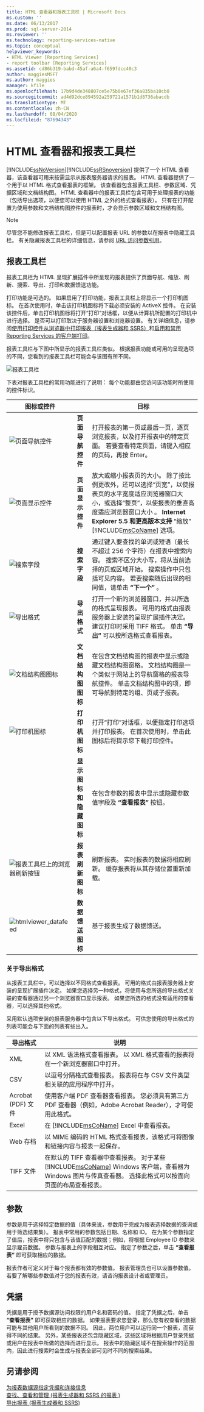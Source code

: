 ```yaml
---
title: HTML 查看器和报表工具栏 | Microsoft Docs
ms.custom: ''
ms.date: 06/13/2017
ms.prod: sql-server-2014
ms.reviewer: ''
ms.technology: reporting-services-native
ms.topic: conceptual
helpviewer_keywords:
- HTML Viewer [Reporting Services]
- report toolbar [Reporting Services]
ms.assetid: cd86b319-babd-45af-a6a4-f659fdcc40c3
author: maggiesMSFT
ms.author: maggies
manager: kfile
ms.openlocfilehash: 17b9d4de348807ce5e75b0e67ef36a835ba10cb0
ms.sourcegitcommit: ad4d92dce894592a259721a1571b1d8736abacdb
ms.translationtype: MT
ms.contentlocale: zh-CN
ms.lasthandoff: 08/04/2020
ms.locfileid: "87694343"
---
```

# <a name="html-viewer-and-the-report-toolbar"></a>HTML 查看器和报表工具栏
  [!INCLUDE[ssNoVersion](../includes/ssnoversion-md.md)][!INCLUDE[ssRSnoversion](../includes/ssrsnoversion-md.md)] 提供了一个 HTML 查看器，该查看器可用来按需显示从报表服务器请求的报表。 HTML 查看器提供了一个用于以 HTML 格式查看报表的框架。 该查看器包含报表工具栏、参数区域、凭据区域和文档结构图。 HTML 查看器中的报表工具栏包含可用于处理报表的功能（包括导出选项，以便您可以使用 HTML 之外的格式查看报表）。 只有在打开配置为使用参数和文档结构图控件的报表时，才会显示参数区域和文档结构图。  
  
> [!NOTE]  
>  尽管您不能修改报表工具栏，但是可以配置报表 URL 的参数以在报表中隐藏工具栏。 有关隐藏报表工具栏的详细信息，请参阅 [URL 访问参数引用](url-access-parameter-reference.md)。  
  
## <a name="report-toolbar"></a>报表工具栏  
 报表工具栏为 HTML 呈现扩展插件中所呈现的报表提供了页面导航、缩放、刷新、搜索、导出、打印和数据馈送功能。  
  
 打印功能是可选的。 如果启用了打印功能，报表工具栏上将显示一个打印机图标。 在首次使用时，单击该打印机图标将下载必须安装的 ActiveX 控件。 在安装该控件后，单击打印机图标将打开“打印”对话框，以便从计算机所配置的打印机中进行选择。 是否可以打印取决于服务器设置和浏览器设置。 有关详细信息，请参阅[使用打印控件从浏览器中打印报表（报表生成器和 SSRS）](report-builder/print-reports-from-a-browser-with-the-print-control-report-builder-and-ssrs.md)和[启用和禁用 Reporting Services 的客户端打印](report-server/enable-and-disable-client-side-printing-for-reporting-services.md)。  
  
 报表工具栏与下图中所显示的报表工具栏类似。 根据报表功能或可用的呈现选项的不同，您看到的报表工具栏可能会与该图有所不同。  
  
 ![报表工具栏](media/htmlviewer-toolbar.gif "报表工具栏")  
  
 下表对报表工具栏的常用功能进行了说明： 每个功能都由您访问该功能时所使用的控件标识。  
  
|图标或控件||目标|  
|------------------------------|-|--------|  
|![页面导航控件](media/htmlviewer-pagenav.gif "页面导航控件")|**页面导航控件**|打开报表的第一页或最后一页，逐页浏览报表，以及打开报表中的特定页面。 若要查看特定页面，请键入相应的页码，再按 Enter。|  
|![页面显示控件](media/htmlviewer-pagesize.gif "页面显示控件")|**页面显示控件**|放大或缩小报表页的大小。 除了按比例更改外，还可以选择“页宽”，以使报表页的水平宽度适应浏览器窗口大小，或选择“整页”，以使报表的垂直高度适应浏览器窗口大小   。 **Internet Explorer 5.5 和更高版本支持** “缩放” [!INCLUDE[msCoName](../includes/msconame-md.md)] 选项。|  
|![搜索字段](media/htmlviewer-search.gif "搜索字段")|**搜索字段**|通过键入要查找的单词或短语（最长不超过 256 个字符）在报表中搜索内容。 搜索不区分大小写，将从当前选择的页或区域开始。 搜索操作中只包括可见内容。 若要搜索随后出现的相同值，请单击 **“下一个”** 。|  
|![导出格式](media/htmlviewer-export.GIF "导出格式")|**导出格式**|打开一个新的浏览器窗口，并以所选的格式呈现报表。 可用的格式由报表服务器上安装的呈现扩展插件决定。 建议打印时采用 TIFF 格式。 单击 **“导出”** 可以按所选格式查看报表。|  
|![文档结构图图标](media/htmlviewer-docmap.GIF "文档结构图图标")|**文档结构图图标**|在包含文档结构图的报表中显示或隐藏文档结构图窗格。 文档结构图是一个类似于网站上的导航窗格的报表导航控件。 单击文档结构图中的项，即可导航到特定的组、页或子报表。|  
|![打印机图标](media/printer-icon.gif "打印机图标")|**打印机图标**|打开“打印”对话框，以便指定打印选项并打印报表。 在首次使用时，单击此图标后将提示您下载打印控件。|  
||**显示图标和隐藏图标**|在包含参数的报表中显示或隐藏参数值字段及 **“查看报表”** 按钮。|  
|![报表工具栏上的浏览器刷新按钮](media/htmlviewer-refresh.GIF "报表工具栏上的浏览器刷新按钮")|**报表刷新图标**|刷新报表。 实时报表的数据将相应刷新。 缓存报表将从其存储位置重新加载。|  
|![htmlviewer_datafeed](media/htmlviewer-datafeed.gif "htmlviewer_datafeed")|**数据馈送图标**|基于报表生成了数据馈送。|  
  
### <a name="about-export-formats"></a>关于导出格式  
 从报表工具栏中，可以选择以不同格式查看报表。 可用的格式由报表服务器上安装的呈现扩展插件决定。 如果您选择另一种格式，将使用与您所选的导出格式关联的查看器通过另一个浏览器窗口显示报表。 如果您所选的格式没有适用的查看器，可以选择其他格式。  
  
 采用默认选项安装的报表服务器中包含以下导出格式。 可供您使用的导出格式的列表可能会与下面的列表有些出入。  
  
|导出格式|说明|  
|-------------------|-----------------|  
|XML|以 XML 语法格式查看报表。 以 XML 格式查看的报表将在一个新浏览器窗口中打开。|  
|CSV|以逗号分隔格式查看报表。 报表将在与 CSV 文件类型相关联的应用程序中打开。|  
|Acrobat (PDF) 文件|使用客户端 PDF 查看器查看报表。 您必须具有第三方 PDF 查看器（例如，Adobe Acrobat Reader），才可使用此格式。|  
|Excel|在 [!INCLUDE[msCoName](../includes/msconame-md.md)] Excel 中查看报表。|  
|Web 存档|以 MIME 编码的 HTML 格式查看报表，该格式可将图像和链接内容与报表一起保存。|  
|TIFF 文件|在默认的 TIFF 查看器中查看报表。 对于某些 [!INCLUDE[msCoName](../includes/msconame-md.md)] Windows 客户端，查看器为 Windows 图片与传真查看器。 选择此格式可以按面向页面的布局查看报表。|  
  
## <a name="parameters"></a>参数  
 参数是用于选择特定数据的值（具体来说，参数用于完成为报表选择数据的查询或用于筛选结果集）。 报表中常用的参数包括日期、名称和 ID。 在为某个参数指定了值后，报表中将只包含与该值匹配的数据；例如，将根据 Employee ID 参数来显示雇员数据。 参数与报表上的字段相互对应。 指定了参数之后，单击 **“查看报表”** 即可获取相应的数据。  
  
 报表作者可定义对于每个报表都有效的参数值。 报表管理员也可以设置参数值。 若要了解哪些参数值对于您的报表有效，请咨询报表设计者或管理员。  
  
## <a name="credentials"></a>凭据  
 凭据是用于授予数据源访问权限的用户名和密码的值。 指定了凭据之后，单击 **“查看报表”** 即可获取相应的数据。 如果报表要求您登录，那么您有权查看的数据可能与其他用户所看到的数据不同。 因此，两位用户可以运行同一个报表，而获得不同的结果。 另外，某些报表还包含隐藏区域，这些区域将根据用户登录凭据或用户在报表中所做的选择而进行显示。 报表中的隐藏区域不在搜索操作的范围内，因此进行搜索时会生成与报表全部可见时不同的搜索结果。  
  
## <a name="see-also"></a>另请参阅  
 [为报表数据源指定凭据和连接信息](report-data/specify-credential-and-connection-information-for-report-data-sources.md)   
 [查找、查看和管理 &#40;报表生成器和 SSRS 的报表 &#41;](report-builder/finding-viewing-and-managing-reports-report-builder-and-ssrs.md)   
 [导出报表 &#40;报表生成器和 SSRS&#41;](report-builder/export-reports-report-builder-and-ssrs.md)  
  
  
